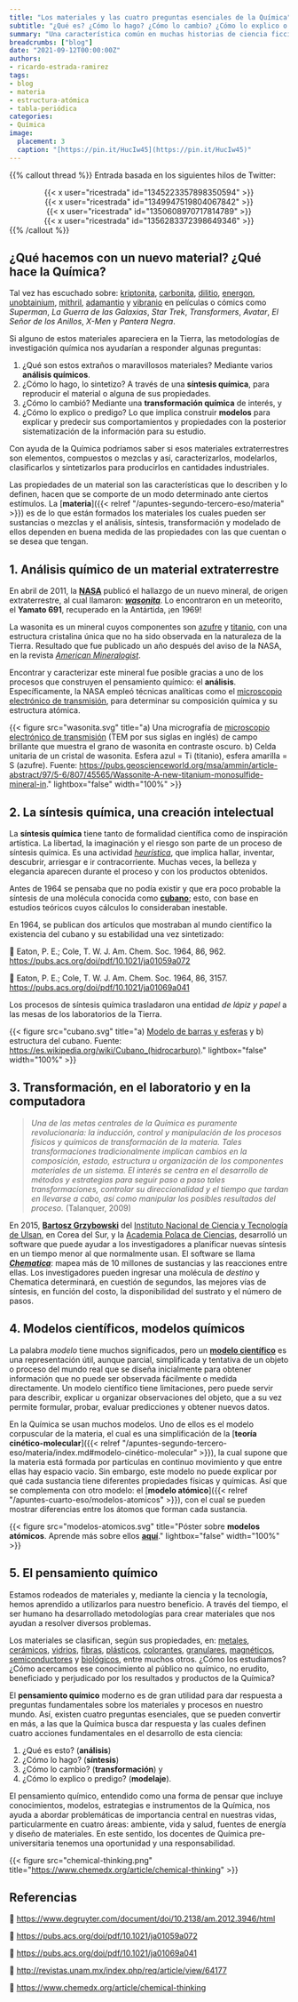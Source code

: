 ```yaml
---
title: "Los materiales y las cuatro preguntas esenciales de la Química"
subtitle: "¿Qué es? ¿Cómo lo hago? ¿Cómo lo cambio? ¿Cómo lo explico o predigo?"
summary: "Una característica común en muchas historias de ciencia ficción es la aparición de materiales de origen extraterrestre, con propiedades inusuales, extraordinarias, a veces benéficas y otras veces perjudiciales para los protagonistas y antagonistas de la historia."
breadcrumbs: ["blog"]
date: "2021-09-12T00:00:00Z"
authors:
- ricardo-estrada-ramirez
tags:
- blog
- materia
- estructura-atómica
- tabla-periódica
categories:
- Química
image:
  placement: 3
  caption: "[https://pin.it/HucIw45](https://pin.it/HucIw45)"
---
```


{{% callout thread %}}
Entrada basada en los siguientes hilos de Twitter:
<div align="center">
{{< x user="ricestrada" id="1345223357898350594" >}}
</div>
<div align="center">
{{< x user="ricestrada" id="1349947519804067842" >}}
</div>
<div align="center">
{{< x user="ricestrada" id="1350608970717814789" >}}
</div>
<div align="center">
{{< x user="ricestrada" id="1356283372398649346" >}}
</div>
{{% /callout %}}

## ¿Qué hacemos con un nuevo material? ¿Qué hace la Química?

Tal vez has escuchado sobre: [kriptonita](https://es.wikipedia.org/wiki/Kryptonita), [carbonita](https://starwars.fandom.com/es/wiki/Carbonita), [dilitio](https://es.wikipedia.org/wiki/Dilitio), [energon](https://transformerscinematicuniverse.fandom.com/es/wiki/Energon), [unobtainium](https://es.wikipedia.org/wiki/Unobtainium), [mithril](https://es.wikipedia.org/wiki/Mithril), [adamantio](https://es.wikipedia.org/wiki/Adamantium) y [vibranio](https://es.wikipedia.org/wiki/Vibranium) en películas o cómics como *Superman*, *La Guerra de las Galaxias*, *Star Trek*, *Transformers*, *Avatar*, *El Señor de los Anillos*, *X-Men* y *Pantera Negra*.

Si alguno de estos materiales apareciera en la Tierra, las metodologías de investigación química nos ayudarían a responder algunas preguntas:

1. ¿Qué son estos extraños o maravillosos materiales? Mediante varios **análisis químicos**.
2. ¿Cómo lo hago, lo sintetizo? A través de una **síntesis química**, para reproducir el material o alguna de sus propiedades.
3. ¿Cómo lo cambió? Mediante una **transformación química** de interés, y
4. ¿Cómo lo explico o predigo? Lo que implica construir **modelos** para explicar y predecir sus comportamientos y propiedades con la posterior sistematización de la información para su estudio.

Con ayuda de la Química podríamos saber si esos materiales extraterrestres son elementos, compuestos o mezclas y así, caracterizarlos, modelarlos, clasificarlos y sintetizarlos para producirlos en cantidades industriales.

Las propiedades de un material son las características que lo describen y lo definen, hacen que se comporte de un modo determinado ante ciertos estímulos. La [**materia**]({{< relref "/apuntes-segundo-tercero-eso/materia" >}}) es de lo que están formados los materiales los cuales pueden ser sustancias o mezclas y el análisis, síntesis, transformación y modelado de ellos dependen en buena medida de las propiedades con las que cuentan o se desea que tengan.

## 1. Análisis químico de un material extraterrestre

En abril de 2011, la [**NASA**](https://www.nasa.gov) publicó el hallazgo de un nuevo mineral, de origen extraterrestre, al cual llamaron: [***wasonita***](https://es.wikipedia.org/wiki/Wasonita). Lo encontraron en un meteorito, el **Yamato 691**, recuperado en la Antártida, ¡en 1969!

La wasonita es un mineral cuyos componentes son [azufre](https://es.wikipedia.org/wiki/Azufre) y [titanio](https://es.wikipedia.org/wiki/Titanio), con una estructura cristalina única que no ha sido observada en la naturaleza de la Tierra. Resultado que fue publicado un año después del aviso de la NASA, en la revista [*American Mineralogist*](https://pubs.geoscienceworld.org/msa/ammin/article-abstract/97/5-6/807/45565/Wassonite-A-new-titanium-monosulfide-mineral-in).

Encontrar y caracterizar este mineral fue posible gracias a uno de los procesos que construyen el pensamiento químico: el **análisis**. Específicamente, la NASA empleó técnicas analíticas como el [microscopio electrónico de transmisión](https://es.wikipedia.org/wiki/Microscopio_electrónico_de_transmisión), para determinar su composición química y su estructura atómica.

{{< figure src="wasonita.svg" title="a) Una micrografía de [microscopio electrónico de transmisión](https://es.wikipedia.org/wiki/Microscopio_electrónico_de_transmisión) (TEM por sus siglas en inglés) de campo brillante que muestra el grano de wasonita en contraste oscuro. b) Celda unitaria de un cristal de wasonita. Esfera azul = Ti (titanio), esfera amarilla = S (azufre). Fuente: https://pubs.geoscienceworld.org/msa/ammin/article-abstract/97/5-6/807/45565/Wassonite-A-new-titanium-monosulfide-mineral-in." lightbox="false" width="100%" >}}

## 2. La síntesis química, una creación intelectual

La **síntesis química** tiene tanto de formalidad científica como de inspiración artística. La libertad, la imaginación y el riesgo son parte de un proceso de síntesis química. Es una actividad [*heurística*](https://es.wikipedia.org/wiki/Heur%C3%ADstica), que implica hallar, inventar, descubrir, arriesgar e ir contracorriente. Muchas veces, la belleza y elegancia aparecen durante el proceso y con los productos obtenidos.

Antes de 1964 se pensaba que no podía existir y que era poco probable la síntesis de una molécula conocida como [**cubano**](https://es.wikipedia.org/wiki/Cubano_(hidrocarburo)); esto, con base en estudios teóricos cuyos cálculos lo consideraban inestable.

En 1964, se publican dos artículos que mostraban al mundo científico la existencia del cubano y su estabilidad una vez sintetizado:

📖 Eaton, P. E.; Cole, T. W. J. Am. Chem. Soc. 1964, 86, 962. https://pubs.acs.org/doi/pdf/10.1021/ja01059a072

📖 Eaton, P. E.; Cole, T. W. J. Am. Chem. Soc. 1964, 86, 3157. https://pubs.acs.org/doi/pdf/10.1021/ja01069a041

Los procesos de síntesis química trasladaron una entidad *de lápiz y papel* a las mesas de los laboratorios de la Tierra.

{{< figure src="cubano.svg" title="a) [Modelo de barras y esferas](https://es.wikipedia.org/wiki/Modelo_de_barras_y_esferas) y b) estructura del cubano. Fuente: https://es.wikipedia.org/wiki/Cubano_(hidrocarburo)." lightbox="false" width="100%" >}}

## 3. Transformación, en el laboratorio y en la computadora

> *Una de las metas centrales de la Química es puramente revolucionaria: la inducción, control y manipulación de los procesos físicos y químicos de transformación de la materia. Tales transformaciones tradicionalmente implican cambios en la composición, estado, estructura u organización de los componentes materiales de un sistema. El interés se centra en el desarrollo de métodos y estrategias para seguir paso a paso tales transformaciones, controlar su direccionalidad y el tiempo que tardan en llevarse a cabo, así como manipular los posibles resultados del proceso.* (Talanquer, 2009)

En 2015, [**Bartosz Grzybowski**](http://grzybowski-group.net/people/bartosz.asp) del [Instituto Nacional de Ciencia y Tecnología de Ulsan](https://www.unist.ac.kr/?go=main), en Corea del Sur, y la [Academia Polaca de Ciencias](https://es.wikipedia.org/wiki/Academia_Polaca_de_Ciencias), desarrolló un software que puede ayudar a los investigadores a planificar nuevas síntesis en un tiempo menor al que normalmente usan. El software se llama [***Chematica***](https://en.wikipedia.org/wiki/Chematica): mapea más de 10 millones de sustancias y las reacciones entre ellas. Los investigadores pueden ingresar una molécula de *destino* y Chematica determinará, en cuestión de segundos, las mejores vías de síntesis, en función del costo, la disponibilidad del sustrato y el número de pasos.

## 4. Modelos científicos, modelos químicos

La palabra *modelo* tiene muchos significados, pero un [**modelo científico**](https://es.wikipedia.org/wiki/Modelo_cient%C3%ADfico) es una representación útil, aunque parcial, simplificada y tentativa de un objeto o proceso del mundo real que se diseña inicialmente para obtener información que no puede ser observada fácilmente o medida directamente. Un modelo científico tiene limitaciones, pero puede servir para describir, explicar u organizar observaciones del objeto, que a su vez permite formular, probar, evaluar predicciones y obtener nuevos datos.

En la Química se usan muchos modelos. Uno de ellos es el modelo corpuscular de la materia, el cual es una simplificación de la [**teoría cinético-molecular**]({{< relref "/apuntes-segundo-tercero-eso/materia/index.md#modelo-cinético-molecular" >}}), la cual supone que la materia está formada por partículas en continuo movimiento y que entre ellas hay espacio vacío. Sin embargo, este modelo no puede explicar por qué cada sustancia tiene diferentes propiedades físicas y químicas. Así que se complementa con otro modelo: el [**modelo atómico**]({{< relref "/apuntes-cuarto-eso/modelos-atomicos" >}}), con el cual se pueden mostrar diferencias entre los átomos que forman cada sustancia.

{{< figure src="modelos-atomicos.svg" title="Póster sobre **modelos atómicos**. Aprende más sobre ellos [**aquí**](https://fisiquimicamente.com/recursos-fisica-quimica/apuntes/4eso/modelos-atomicos/)." lightbox="false" width="100%" >}}

## 5. El pensamiento químico

Estamos rodeados de materiales y, mediante la ciencia y la tecnología, hemos aprendido a utilizarlos para nuestro beneficio. A través del tiempo, el ser humano ha desarrollado metodologías para crear materiales que nos ayudan a resolver diversos problemas.

Los materiales se clasifican, según sus propiedades, en: [metales](https://es.wikipedia.org/wiki/Metal), [cerámicos](https://es.wikipedia.org/wiki/Material_cerámico), [vidrios](https://es.wikipedia.org/wiki/Vidrio), [fibras](https://es.wikipedia.org/wiki/Fibra_(desambiguación)), [plásticos](https://es.wikipedia.org/wiki/Plástico), [colorantes](https://es.wikipedia.org/wiki/Colorante), [granulares](https://es.wikipedia.org/wiki/Materia_granular), [magnéticos](https://es.wikipedia.org/wiki/Magnetismo#Tipos_de_materiales_magnéticos), [semiconductores](https://es.wikipedia.org/wiki/Semiconductor) y [biológicos](https://es.wikipedia.org/wiki/Material_biológico), entre muchos otros. ¿Cómo los estudiamos? ¿Cómo acercamos ese conocimiento al público no químico, no erudito, beneficiado y perjudicado por los resultados y productos de la Química?

El **pensamiento químico** moderno es de gran utilidad para dar respuesta a preguntas fundamentales sobre los materiales y procesos en nuestro mundo. Así, existen cuatro preguntas esenciales, que se pueden convertir en más, a las que la Química busca dar respuesta y las cuales definen cuatro acciones fundamentales en el desarrollo de esta ciencia:

1. ¿Qué es esto? (**análisis**)
2. ¿Cómo lo hago? (**síntesis**)
3. ¿Cómo lo cambio? (**transformación**) y
4. ¿Cómo lo explico o predigo? (**modelaje**).

El pensamiento químico, entendido como una forma de pensar que incluye conocimientos, modelos, estrategias e instrumentos de la Química, nos ayuda a abordar problemáticas de importancia central en nuestras vidas, particularmente en cuatro áreas: ambiente, vida y salud, fuentes de energía y diseño de materiales. En este sentido, los docentes de Química pre-universitaria tenemos una oportunidad y una responsabilidad.

{{< figure src="chemical-thinking.png" title="https://www.chemedx.org/article/chemical-thinking" >}}

## Referencias

🔗 https://www.degruyter.com/document/doi/10.2138/am.2012.3946/html

🔗 https://pubs.acs.org/doi/pdf/10.1021/ja01059a072

🔗 https://pubs.acs.org/doi/pdf/10.1021/ja01069a041

🔗 http://revistas.unam.mx/index.php/req/article/view/64177

🔗 https://www.chemedx.org/article/chemical-thinking